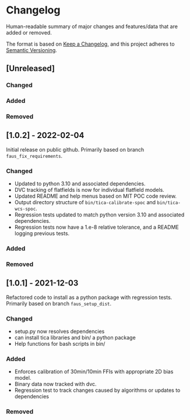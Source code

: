 # Changelog

Human-readable summary of major changes and features/data that are added or removed.

The format is based on [Keep a Changelog](https://keepachangelog.com/en/1.0.0/),
and this project adheres to [Semantic Versioning](https://semver.org/spec/v2.0.0.html).

## [Unreleased]
### Changed
### Added
### Removed


## [1.0.2] - 2022-02-04
Initial release on public github.  Primarily based on branch `faus_fix_requirements`.
### Changed
- Updated to python 3.10 and associated dependencies.
- DVC tracking of flatfields is now for individual flatfield models.
- Updated README and help menus based on MIT POC code review.
- Output directory structure of `bin/tica-calibrate-spoc` and `bin/tica-wcs-spoc`.
- Regression tests updated to match python version 3.10 and associated dependencies.
- Regression tests now have a 1.e-8 relative tolerance, and a README logging previous tests.
### Added
### Removed


## [1.0.1] - 2021-12-03
Refactored code to install as a python package with regression tests.  Primarily based on branch `faus_setup_dist`.
### Changed
- setup.py now resolves dependencies
- can install tica libraries and bin/ a python package
- Help functions for bash scripts in bin/
### Added
- Enforces calibration of 30min/10min FFIs with appropriate 2D bias model.
- Binary data now tracked with dvc.
- Regression test to track changes caused by algorithms or updates to dependencies
### Removed
